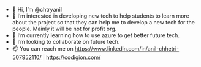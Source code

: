 - 👋 Hi, I’m @chtryanil
- 👀 I’m interested in developing new tech to help students to learn more about the project so that they can help me to develop a new tech for the people. Mainly it will be not for profit org.
- 🌱 I’m currently learning how to use azure to get better future tech.
- 💞️ I’m looking to collaborate on future tech.
- 📫 You can reach me on https://www.linkedin.com/in/anil-chhetri-507952110/    |      https://codigion.com/

<!---
chtryanil/chtryanil is a ✨ special ✨ repository because its `README.md` (this file) appears on your GitHub profile.
You can click the Preview link to take a look at your changes.
--->
